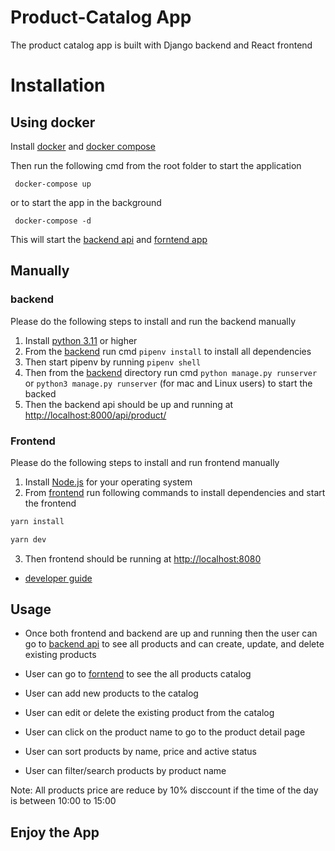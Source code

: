 # Product-Catalog App

The product catalog app is built with Django backend and React frontend

# Installation

## Using docker

Install [docker](https://docs.docker.com) and [docker compose](https://docs.docker.com/compose)

Then run the following cmd from the root folder to start the application

     docker-compose up

or to start the app in the background

     docker-compose -d

This will start the [backend api](http://localhost:8000/api/product/) and
[forntend app](http://localhost:8080)

## Manually

### backend

Please do the following steps to install and run the backend manually

1. Install [python 3.11](https://www.python.org/downloads) or higher
2. From the [backend](/backend/) run cmd `pipenv install` to install all dependencies
3. Then start pipenv by running `pipenv shell`
4. Then from the [backend](/backend/) directory run cmd `python manage.py runserver` or `python3 manage.py runserver` (for mac and Linux users) to start the backed
5. Then the backend api should be up and running at [http://localhost:8000/api/product/](http://localhost:8000/api/product/)

### Frontend

Please do the following steps to install and run frontend manually

1. Install [Node.js](https://nodejs.org/en/download/) for your operating system
2. From [frontend](/frontend/) run following commands to install dependencies and start the frontend

```bash
yarn install
```

```bash
yarn dev
```

3. Then frontend should be running at [http://localhost:8080](http://localhost:8080)

- [developer guide](/frontend/README.md)

## Usage

- Once both frontend and backend are up and running then the user can go to
  [backend api](http://localhost:8000/api/product/) to see all products and can create, update, and delete existing products

- User can go to [forntend](http://localhost:8080) to see the all products catalog

- User can add new products to the catalog

- User can edit or delete the existing product from the catalog

- User can click on the product name to go to the product detail page

- User can sort products by name, price and active status

- User can filter/search products by product name

Note: All products price are reduce by 10% disccount if the time of the day is between 10:00 to 15:00

## Enjoy the App
